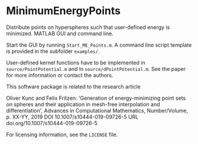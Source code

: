 # MinimumEnergyPoints
Distribute points on hyperspheres such that user-defined energy is minimized.
MATLAB GUI and command line.

Start the GUI by running `Start_ME_Points.m`.
A command line script template is provided in the subfolder `examples/`.

User-defined kernel functions have to be implemented in
`source/PointPotential.m` and in `source/dPointPotential.m`.
See the paper for more information or contact the authors.

This software package is related to the research article

 Oliver Kunc and Felix Fritzen: 'Generation of energy-minimizing point sets on
 spheres and their application in mesh-free interpolation and differentiation',
 Advances in Computational Mathematics, Number/Volume, p. XX-YY, 2019
 DOI   10.1007/s10444-019-09726-5
 URL   doi.org/10.1007/s10444-019-09726-5

For licensing information, see the `LICENSE` file.
